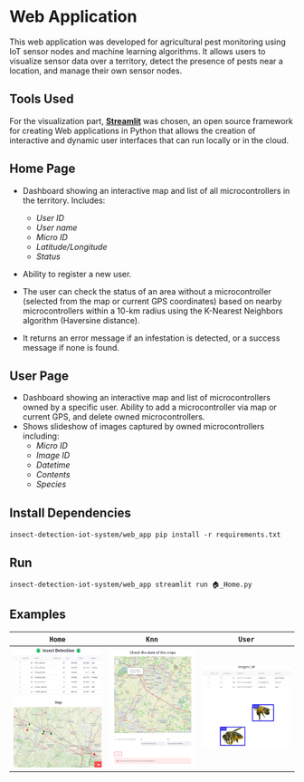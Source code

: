 # Web Application

This web application was developed for agricultural pest monitoring using IoT sensor nodes and machine learning algorithms. It allows users to visualize sensor data over a territory, detect the presence of pests near a location, and manage their own sensor nodes.

## Tools Used

For the visualization part, **[Streamlit](https://streamlit.io/)** was chosen, an open source framework for creating Web applications in Python that allows the creation of interactive and dynamic user interfaces that can run locally or in the cloud.

## Home Page

- Dashboard showing an interactive map and list of all microcontrollers in the territory. Includes:
    - *User ID*
    - *User name*  
    - *Micro ID*
    - *Latitude/Longitude*
    - *Status*

- Ability to register a new user.
- The user can check the status of an area without a microcontroller (selected from the map or current GPS coordinates) based on nearby microcontrollers within a 10-km radius using the K-Nearest Neighbors algorithm (Haversine distance).
- It returns an error message if an infestation is detected, or a success message if none is found.

## User Page 

- Dashboard showing an interactive map and list of microcontrollers owned by a specific user. Ability to add a microcontroller via map or current GPS, and delete owned microcontrollers.
- Shows slideshow of images captured by owned microcontrollers including:
    - *Micro ID*
    - *Image ID*
    - *Datetime*  
    - *Contents*
    - *Species*

## Install Dependencies

```console
insect-detection-iot-system/web_app pip install -r requirements.txt
```

## Run

```console
insect-detection-iot-system/web_app streamlit run 🏠_Home.py
```

## Examples

| `Home` | `Knn` | `User` |
|:-------:|:-----------------:|:----------------------------------:|
| ![Home Example Image](./assets/home.jpg) | ![Knn Example Image](./assets/knn.png) | ![User Example Image](./assets/user.png) |
